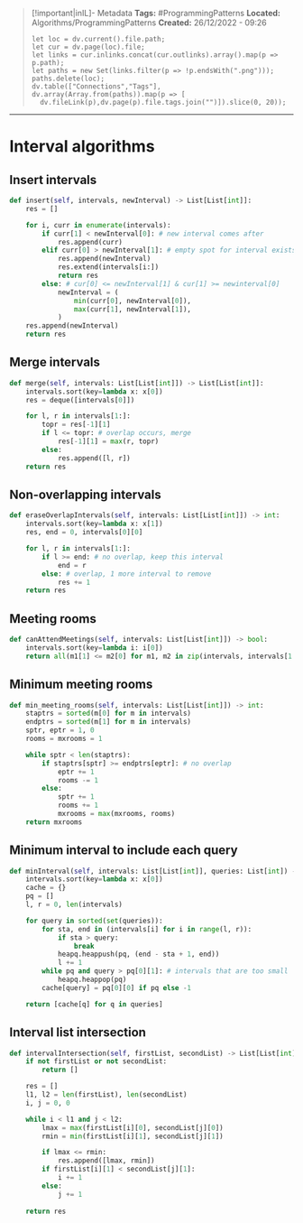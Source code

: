 > [!important|inIL]- Metadata
> **Tags:** #ProgrammingPatterns 
> **Located:** Algorithms/ProgrammingPatterns
> **Created:** 26/12/2022 - 09:26
> ```dataviewjs
>let loc = dv.current().file.path;
>let cur = dv.page(loc).file;
>let links = cur.inlinks.concat(cur.outlinks).array().map(p => p.path);
>let paths = new Set(links.filter(p => !p.endsWith(".png")));
>paths.delete(loc);
>dv.table(["Connections","Tags"], dv.array(Array.from(paths)).map(p => [
>   dv.fileLink(p),dv.page(p).file.tags.join("")]).slice(0, 20));
> ```

___
# Interval algorithms

## Insert intervals
```python
def insert(self, intervals, newInterval) -> List[List[int]]:
    res = []

    for i, curr in enumerate(intervals):
        if curr[1] < newInterval[0]: # new interval comes after
            res.append(curr)
        elif curr[0] > newInterval[1]: # empty spot for interval exists
            res.append(newInterval)
            res.extend(intervals[i:])
            return res
        else: # cur[0] <= newInterval[1] & cur[1] >= newinterval[0]
            newInterval = (
                min(curr[0], newInterval[0]),
                max(curr[1], newInterval[1]),
            )
    res.append(newInterval)
    return res
```
## Merge intervals
```python
def merge(self, intervals: List[List[int]]) -> List[List[int]]:
    intervals.sort(key=lambda x: x[0])
    res = deque([intervals[0]])

    for l, r in intervals[1:]:
        topr = res[-1][1]
        if l <= topr: # overlap occurs, merge
            res[-1][1] = max(r, topr)
        else:
            res.append([l, r])
    return res
```

## Non-overlapping intervals

```python
def eraseOverlapIntervals(self, intervals: List[List[int]]) -> int:
    intervals.sort(key=lambda x: x[1])
    res, end = 0, intervals[0][0]

    for l, r in intervals[1:]:
        if l >= end: # no overlap, keep this interval
            end = r
        else: # overlap, 1 more interval to remove
            res += 1
    return res
```

## Meeting rooms
```python
def canAttendMeetings(self, intervals: List[List[int]]) -> bool:
    intervals.sort(key=lambda i: i[0])
    return all(m1[1] <= m2[0] for m1, m2 in zip(intervals, intervals[1:]))
```

## Minimum meeting rooms
```python
def min_meeting_rooms(self, intervals: List[List[int]]) -> int:
    staptrs = sorted(m[0] for m in intervals)
    endptrs = sorted(m[1] for m in intervals)
    sptr, eptr = 1, 0
    rooms = mxrooms = 1

    while sptr < len(staptrs):
        if staptrs[sptr] >= endptrs[eptr]: # no overlap
            eptr += 1
            rooms -= 1
        else:
            sptr += 1
            rooms += 1
            mxrooms = max(mxrooms, rooms)
    return mxrooms
```


## Minimum interval to include each query
```python
def minInterval(self, intervals: List[List[int]], queries: List[int]) -> List[int]:
    intervals.sort(key=lambda x: x[0])
    cache = {}
    pq = []
    l, r = 0, len(intervals)

    for query in sorted(set(queries)):
        for sta, end in (intervals[i] for i in range(l, r)):
            if sta > query:
                break
            heapq.heappush(pq, (end - sta + 1, end))
            l += 1
        while pq and query > pq[0][1]: # intervals that are too small
            heapq.heappop(pq)
        cache[query] = pq[0][0] if pq else -1

    return [cache[q] for q in queries]
```
## Interval list intersection
```python
def intervalIntersection(self, firstList, secondList) -> List[List[int]]:
    if not firstList or not secondList:
        return []

    res = []
    l1, l2 = len(firstList), len(secondList)
    i, j = 0, 0

    while i < l1 and j < l2:
        lmax = max(firstList[i][0], secondList[j][0])
        rmin = min(firstList[i][1], secondList[j][1])

        if lmax <= rmin:
            res.append([lmax, rmin])
        if firstList[i][1] < secondList[j][1]:
            i += 1
        else:
            j += 1
            
    return res
```
